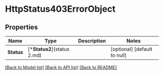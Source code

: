 # HttpStatus403ErrorObject

## Properties
Name | Type | Description | Notes
------------ | ------------- | ------------- | -------------
**Status** | [***Status2**](status 2.md) |  | [optional] [default to null]

[[Back to Model list]](../README.md#documentation-for-models) [[Back to API list]](../README.md#documentation-for-api-endpoints) [[Back to README]](../README.md)



